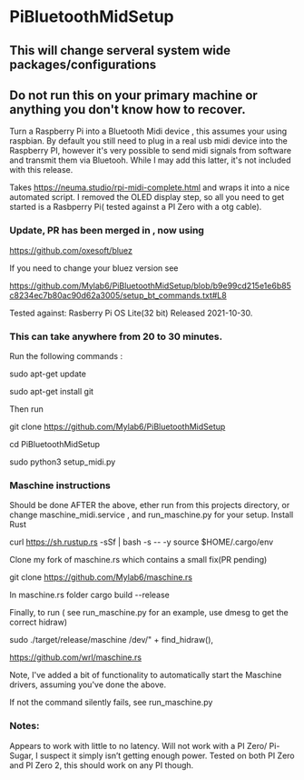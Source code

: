 # PiBluetoothMidSetup

## This will change serveral system wide packages/configurations 
## Do not run this on your primary machine or anything you don't know how to recover. 
Turn a Raspberry Pi into a Bluetooth Midi device , this assumes your using raspbian.
By default you still need to plug in a real usb midi device into the Raspberry PI, however it's very possible to send midi signals from software and transmit them via Bluetooh. While I may add this latter, it's not included with this release.  


Takes https://neuma.studio/rpi-midi-complete.html and wraps it into a nice automated script. 
I removed the OLED display step, so all you need to get started is a Rasbperry Pi( tested against a PI Zero with a otg cable). 



### Update, PR has been merged in , now using 
https://github.com/oxesoft/bluez

If you need to change your bluez version see 


https://github.com/Mylab6/PiBluetoothMidSetup/blob/b9e99cd215e1e6b85c8234ec7b80ac90d62a3005/setup_bt_commands.txt#L8


Tested against:
Rasberry Pi OS Lite(32 bit)
Released 2021-10-30.

### This can take anywhere from 20 to 30 minutes.

Run the following commands : 

sudo apt-get update


sudo apt-get install  git


Then run 

git clone https://github.com/Mylab6/PiBluetoothMidSetup

cd PiBluetoothMidSetup


sudo python3 setup_midi.py


### Maschine instructions 

Should be done AFTER the above, ether run from this projects directory, or 
change maschine_midi.service , and run_maschine.py for your setup. 
Install Rust 


curl https://sh.rustup.rs -sSf | bash -s -- -y
source $HOME/.cargo/env

Clone my fork of maschine.rs which contains a small fix(PR pending)


git clone https://github.com/Mylab6/maschine.rs

In maschine.rs folder 
cargo build --release

Finally, to run ( see run_maschine.py for an example, use dmesg to get the correct hidraw) 

sudo ./target/release/maschine /dev/" + find_hidraw(),




https://github.com/wrl/maschine.rs

Note, I've added a bit of functionality to automatically start the Maschine drivers, assuming you've done the above. 

If not the command silently fails, see run_maschine.py

### Notes: 

Appears to work with little to no latency. Will not work with a PI Zero/ Pi-Sugar, I suspect it simply isn’t getting enough power.  Tested on both PI Zero and PI Zero 2, this should work on any PI though. 

